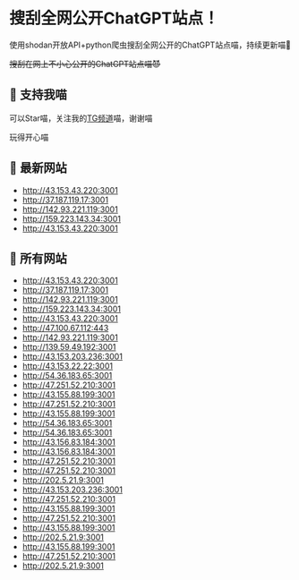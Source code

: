 # 搜刮全网公开ChatGPT站点！

使用shodan开放API+python爬虫搜刮全网公开的ChatGPT站点喵，持续更新喵🥳

~~搜刮在网上不小心公开的ChatGPT站点喵😈~~

## 🚀 支持我喵

可以Star喵，关注我的[TG频道](https://t.me/puddin_share)喵，谢谢喵

玩得开心喵

## 📖 最新网站

- http://43.153.43.220:3001
- http://37.187.119.17:3001
- http://142.93.221.119:3001
- http://159.223.143.34:3001
- http://43.153.43.220:3001


## 📖 所有网站

- http://43.153.43.220:3001
- http://37.187.119.17:3001
- http://142.93.221.119:3001
- http://159.223.143.34:3001
- http://43.153.43.220:3001
- http://47.100.67.112:443
- http://142.93.221.119:3001
- http://139.59.49.192:3001
- http://43.153.203.236:3001
- http://43.153.22.22:3001
- http://54.36.183.65:3001
- http://47.251.52.210:3001
- http://43.155.88.199:3001
- http://47.251.52.210:3001
- http://43.155.88.199:3001
- http://54.36.183.65:3001
- http://54.36.183.65:3001
- http://43.156.83.184:3001
- http://43.156.83.184:3001
- http://47.251.52.210:3001
- http://47.251.52.210:3001
- http://202.5.21.9:3001
- http://43.153.203.236:3001
- http://47.251.52.210:3001
- http://43.155.88.199:3001
- http://47.251.52.210:3001
- http://43.155.88.199:3001
- http://202.5.21.9:3001
- http://43.155.88.199:3001
- http://47.251.52.210:3001
- http://202.5.21.9:3001


